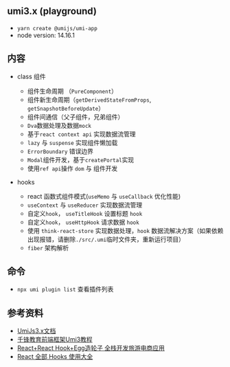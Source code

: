 ## umi3.x (playground)
- `yarn create @umijs/umi-app`
- node version: 14.16.1


## 内容
- class 组件
  - 组件生命周期 （`PureComponent`）
  - 组件新生命周期（`getDerivedStateFromProps`, `getSnapshotBeforeUpdate`）
  - 组件间通信（父子组件，兄弟组件）
  - `Dva`数据处理及数据`mock`
  - 基于`react context api` 实现数据流管理
  - `lazy` 与 `suspense` 实现组件懒加载
  - `ErrorBoundary` 错误边界
  - `Modal`组件开发，基于`createPortal`实现
  - 使用`ref api`操作 `dom` 与 组件开发

- hooks
  - react 函数式组件模式(`useMemo` 与 `useCallback` 优化性能)
  - `useContext` 与 `useReducer` 实现数据流管理
  - 自定义`hook`， `useTitleHook` 设置标题 `hook`
  - 自定义`hook`， `useHttpHook` 请求数据 `hook`
  - 使用 `think-react-store` 实现数据处理，`hook` 数据流解决方案（如果依赖出现报错，请删除`./src/.umi`临时文件夹，重新运行项目）
  - `fiber` 架构解析


## 命令
- `npx umi plugin list` 查看插件列表

## 参考资料
- [UmiJs3.x文档](https://v3.umijs.org/zh-CN)
- [千锋教育前端框架Umi3教程](https://www.bilibili.com/video/BV1pG411879j/?spm_id_from=333.337.search-card.all.click&vd_source=c5abf1ba032ca00c06ebba96e3ff445e)
- [React+React Hook+Egg造轮子 全栈开发旅游电商应用](https://coding.imooc.com/class/chapter/452.html#Anchor)
- [React 全部 Hooks 使用大全](https://juejin.cn/post/7118937685653192735)
